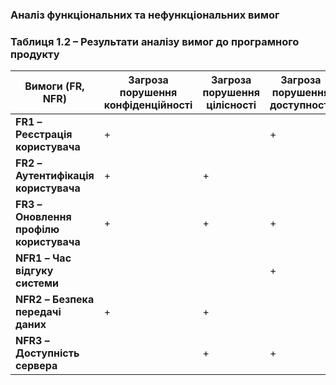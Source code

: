 ### Аналіз функціональних та нефункціональних вимог

### Таблиця 1.2 – Результати аналізу вимог до програмного продукту

| Вимоги (FR, NFR)                     | Загроза порушення конфіденційності | Загроза порушення цілісності | Загроза порушення доступності |
|--------------------------------------|------------------------------------|------------------------------|-------------------------------|
| **FR1 – Реєстрація користувача**     | +                                  |                                | +                             |
| **FR2 – Аутентифікація користувача** | +                                  | +                              |                               |
| **FR3 – Оновлення профілю користувача** | +                               | +                              | +                             |
| **NFR1 – Час відгуку системи**       |                                    |                                | +                             |
| **NFR2 – Безпека передачі даних**    | +                                  | +                              |                               |
| **NFR3 – Доступність сервера**       |                                    | +                              | +                             |
